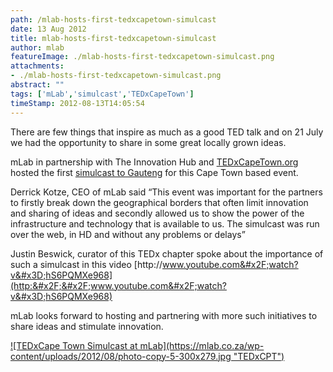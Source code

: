 ```yaml
---
path: /mlab-hosts-first-tedxcapetown-simulcast
date: 13 Aug 2012
title: mlab-hosts-first-tedxcapetown-simulcast
author: mlab
featureImage: ./mlab-hosts-first-tedxcapetown-simulcast.png
attachments: 
- ./mlab-hosts-first-tedxcapetown-simulcast.png
abstract: ""
tags: ['mLab','simulcast','TEDxCapeTown']
timeStamp: 2012-08-13T14:05:54
---
```


There are few things that inspire as much as a good TED talk and on 21 July we had the opportunity to share in some great locally grown ideas.

mLab in partnership with The Innovation Hub and [TEDxCapeTown.org](http:&#x2F;&#x2F;tedxcapetown.org) hosted the first [simulcast to Gauteng](https:&#x2F;&#x2F;mlab.co.za&#x2F;tedxcapetown-21-july-official-simulcast-at-mlab&#x2F;) for this Cape Town based event.

Derrick Kotze, CEO of mLab said “This event was important for the partners to firstly break down the geographical borders that often limit innovation and sharing of ideas and secondly allowed us to show the power of the infrastructure and technology that is available to us. The simulcast was run over the web, in HD and without any problems or delays”

Justin Beswick, curator of this TEDx chapter spoke about the importance of such a simulcast in this video [http:&#x2F;&#x2F;www.youtube.com&#x2F;watch?v&#x3D;hS6PQMXe968](http:&#x2F;&#x2F;www.youtube.com&#x2F;watch?v&#x3D;hS6PQMXe968)

mLab looks forward to hosting and partnering with more such initiatives to share ideas and stimulate innovation.

[![TEDxCape Town Simulcast at mLab](https:&#x2F;&#x2F;mlab.co.za&#x2F;wp-content&#x2F;uploads&#x2F;2012&#x2F;08&#x2F;photo-copy-5-300x279.jpg &quot;TEDxCPT&quot;)](https:&#x2F;&#x2F;mlab.co.za&#x2F;wp-content&#x2F;uploads&#x2F;2012&#x2F;08&#x2F;photo-copy-5.jpg)


